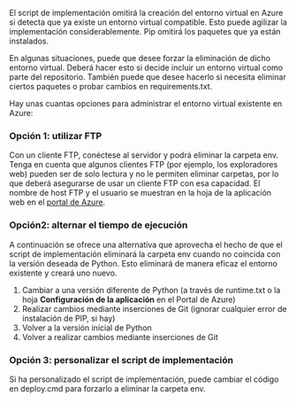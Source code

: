El script de implementación omitirá la creación del entorno virtual en Azure si detecta que ya existe un entorno virtual compatible. Esto puede agilizar la implementación considerablemente. Pip omitirá los paquetes que ya están instalados.

En algunas situaciones, puede que desee forzar la eliminación de dicho entorno virtual. Deberá hacer esto si decide incluir un entorno virtual como parte del repositorio. También puede que desee hacerlo si necesita eliminar ciertos paquetes o probar cambios en requirements.txt.

Hay unas cuantas opciones para administrar el entorno virtual existente en Azure:

### Opción 1: utilizar FTP

Con un cliente FTP, conéctese al servidor y podrá eliminar la carpeta env. Tenga en cuenta que algunos clientes FTP (por ejemplo, los exploradores web) pueden ser de solo lectura y no le permiten eliminar carpetas, por lo que deberá asegurarse de usar un cliente FTP con esa capacidad. El nombre de host FTP y el usuario se muestran en la hoja de la aplicación web en el [portal de Azure](https://portal.azure.com).

### Opción2: alternar el tiempo de ejecución

A continuación se ofrece una alternativa que aprovecha el hecho de que el script de implementación eliminará la carpeta env cuando no coincida con la versión deseada de Python. Esto eliminará de manera eficaz el entorno existente y creará uno nuevo.

1. Cambiar a una versión diferente de Python (a través de runtime.txt o la hoja **Configuración de la aplicación** en el Portal de Azure)
1. Realizar cambios mediante inserciones de Git (ignorar cualquier error de instalación de PIP, si hay)
1. Volver a la versión inicial de Python
1. Volver a realizar cambios mediante inserciones de Git

### Opción 3: personalizar el script de implementación

Si ha personalizado el script de implementación, puede cambiar el código en deploy.cmd para forzarlo a eliminar la carpeta env.

<!--HONumber=54-->